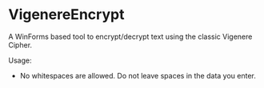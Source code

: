VigenereEncrypt
===============

A WinForms based tool to encrypt/decrypt text using the classic Vigenere Cipher.


Usage:
- No whitespaces are allowed. Do not leave spaces in the data you enter. 



